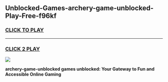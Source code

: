 
## Unblocked-Games-archery-game-unblocked-Play-Free-f96kf
<h3>
<a href="https://premium76.site?title=archery-game-unblocked&ref=22A">CLICK TO PLAY</a></h3>
<hr>

<h3>
<a href="https://premium76.site?title=archery-game-unblocked&ref=22A">CLICK 2 PLAY</a>
  
</h3>

<a href="https://premium76.site?title=archery-game-unblocked&ref=22A"><img src="https://clearcache.store/games.png"></a>


**archery-game-unblocked games unblocked: Your Gateway to Fun and Accessible Online Gaming**
